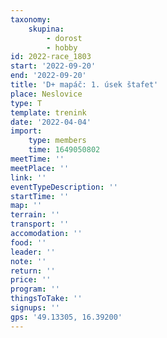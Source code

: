 ```yaml
---
taxonomy:
    skupina:
        - dorost
        - hobby
id: 2022-race_1803
start: '2022-09-20'
end: '2022-09-20'
title: 'D+ mapáč: 1. úsek štafet'
place: Neslovice
type: T
template: trenink
date: '2022-04-04'
import:
    type: members
    time: 1649050802
meetTime: ''
meetPlace: ''
link: ''
eventTypeDescription: ''
startTime: ''
map: ''
terrain: ''
transport: ''
accomodation: ''
food: ''
leader: ''
note: ''
return: ''
price: ''
program: ''
thingsToTake: ''
signups: ''
gps: '49.13305, 16.39200'
---
```



